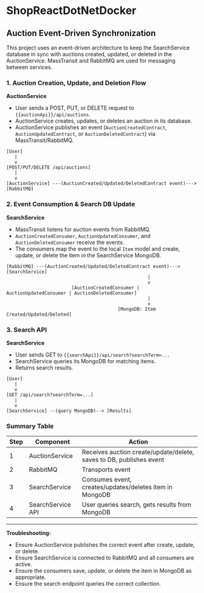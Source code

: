 # ShopReactDotNetDocker

## Auction Event-Driven Synchronization

This project uses an event-driven architecture to keep the SearchService database in sync with auctions created, updated, or deleted in the AuctionService. MassTransit and RabbitMQ are used for messaging between services.

### 1. Auction Creation, Update, and Deletion Flow

**AuctionService**

- User sends a POST, PUT, or DELETE request to `{{auctionApi}}/api/auctions`.
- AuctionService creates, updates, or deletes an auction in its database.
- AuctionService publishes an event (`AuctionCreatedContract`, `AuctionUpdatedContract`, or `AuctionDeletedContract`) via MassTransit/RabbitMQ.

```
[User]
   |
   v
[POST/PUT/DELETE /api/auctions]
   |
   v
[AuctionService] ---(AuctionCreated/Updated/DeletedContract event)---> [RabbitMQ]
```

### 2. Event Consumption & Search DB Update

**SearchService**

- MassTransit listens for auction events from RabbitMQ.
- `AuctionCreatedConsumer`, `AuctionUpdatedConsumer`, and `AuctionDeletedConsumer` receive the events.
- The consumers map the event to the local `Item` model and create, update, or delete the item in the SearchService MongoDB.

```
[RabbitMQ] ---(AuctionCreated/Updated/DeletedContract event)---> [SearchService]
                                                    |
                                                    v
                        [AuctionCreatedConsumer | AuctionUpdatedConsumer | AuctionDeletedConsumer]
                                                    |
                                                    v
                                         [MongoDB: Item Created/Updated/Deleted]
```

### 3. Search API

**SearchService**

- User sends GET to `{{searchApi}}/api/search?searchTerm=...`
- SearchService queries its MongoDB for matching items.
- Returns search results.

```
[User]
   |
   v
[GET /api/search?searchTerm=...]
   |
   v
[SearchService] --(query MongoDB)--> [Results]
```

### Summary Table

| Step | Component         | Action                                                              |
| ---- | ----------------- | ------------------------------------------------------------------- |
| 1    | AuctionService    | Receives auction create/update/delete, saves to DB, publishes event |
| 2    | RabbitMQ          | Transports event                                                    |
| 3    | SearchService     | Consumes event, creates/updates/deletes item in MongoDB             |
| 4    | SearchService API | User queries search, gets results from MongoDB                      |

---

**Troubleshooting:**

- Ensure AuctionService publishes the correct event after create, update, or delete.
- Ensure SearchService is connected to RabbitMQ and all consumers are active.
- Ensure the consumers save, update, or delete the item in MongoDB as appropriate.
- Ensure the search endpoint queries the correct collection.

